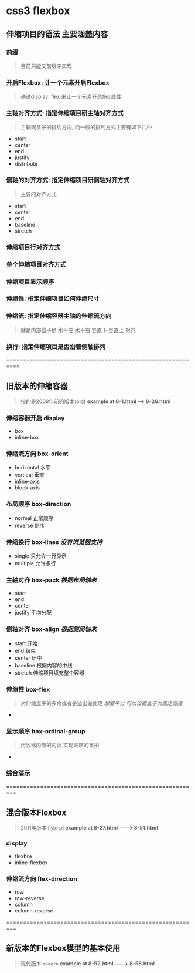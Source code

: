 # css3 flexbox

## 伸缩项目的语法 主要涵盖内容

### 前缀
> 目前只能又前缀来实现

### 开启Flexbox: 让一个元素开启Flexbox
> 通过display: flex 来让一个元素开启flex属性

### 主轴对齐方式: 指定伸缩项目研主轴对齐方式
> 主轴既盒子的排列方向, 而一般的排列方式主要有如下几种
- start
- center
- end 
- justify
- distribute

### 侧轴的对齐方式: 指定伸缩项目研侧轴对齐方式
> 主要的对齐方式
- start
- center 
- end
- baseline
- stretch

### 伸缩项目行对齐方式

### 单个伸缩项目对齐方式

### 伸缩项目显示顺序

### 伸缩性: 指定伸缩项目如何伸缩尺寸

### 伸缩流: 指定伸缩容器主轴的伸缩流方向
> 就是内部盒子是 水平左 水平右 竖直下 竖直上 对齐

### 换行: 指定伸缩项目是否沿着侧轴排列

==========================================================

## 旧版本的伸缩容器
> 指的是2009年前的版本(old)
**example at 8-1.html --> 8-26.html**

### 伸缩容器开启 display
- box
- inline-box

### 伸缩流方向 box-orient
- horizontal 水平
- vertical 垂直
- inline-axis
- block-axis

### 布局顺序 box-direction
- normal 正常顺序
- reverse 倒序

### 伸缩换行 box-lines *没有浏览器支持*
- single 只允许一行显示
- multiple 允许多行

### 主轴对齐 box-pack *根据布局轴来*
- start 
- end
- center
- justify 平均分配

### 侧轴对齐 box-align *根据侧局轴来*
- start 开始
- end 结束
- center 居中
- baseline 根据内容的中线
- stretch 伸缩项目填充整个容器

### 伸缩性 box-flex
> 对伸缩盒子的多余或者是溢出做处理 *想要平分 可以设置盒子为固定宽度*
- <number>

### 显示顺序 box-ordinal-group
> 用容器内部的内容 实现顺序的重拍
- <integer>

### 综合演示
=========================================================

## 混合版本Flexbox
> 2011年版本 `Hybrid` 
**example at 8-27.html ---> 8-51.html**

### display
- flexbox
- inline-flexbox

### 伸缩流方向 flex-direction
- row
- row-reverse
- column
- column-reverse

=========================================================

## 新版本的Flexbox模型的基本使用
> 现代版本 `modern`
**example at 8-52.html ---> 8-58.html**

